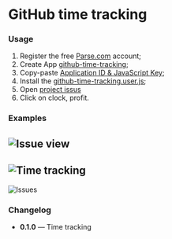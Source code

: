 # GitHub time tracking


### Usage
 1. Register the free [Parse.com](https://www.parse.com/#signup) account;
 2. Create App [github-time-tracking](https://www.parse.com/apps/new);
 3. Copy-paste [Application ID & JavaScript Key](https://www.parse.com/apps/quickstart?app_id=github-time-tracker#parse_data/web/existing);
 4. Install the [github-time-tracking.user.js](github-time-tracking.user.js);
 5. Open [project issus](https://github.com/RubaXa/github-time-tracking/issues/1)
 6. Click on clock, profit.


### Examples
 ![Issue view](https://dl.dropboxusercontent.com/s/ijyzp40ck7x4zdo/Screenshot%202014-05-16%2017.11.18.png)
 ---
 ![Time tracking](https://dl.dropboxusercontent.com/s/1fuggavm0nqew1x/Screenshot%202014-05-16%2017.14.27.png)
 ---
 ![Issues](https://dl.dropboxusercontent.com/s/5o99jqrzqclcx16/Screenshot%202014-05-16%2017.17.21.png)


### Changelog
 - **0.1.0** — Time tracking
